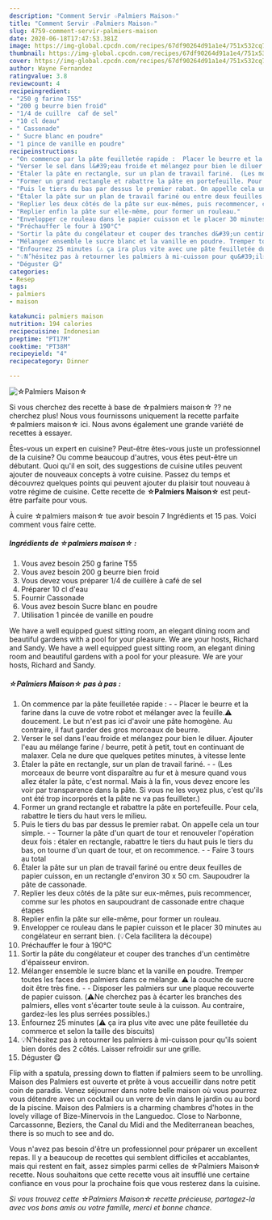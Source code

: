 ```yaml
---
description: "Comment Servir ☆Palmiers Maison☆"
title: "Comment Servir ☆Palmiers Maison☆"
slug: 4759-comment-servir-palmiers-maison
date: 2020-06-18T17:47:53.381Z
image: https://img-global.cpcdn.com/recipes/67df90264d91a1e4/751x532cq70/☆palmiers-maison☆-photo-principale-de-la-recette.jpg
thumbnail: https://img-global.cpcdn.com/recipes/67df90264d91a1e4/751x532cq70/☆palmiers-maison☆-photo-principale-de-la-recette.jpg
cover: https://img-global.cpcdn.com/recipes/67df90264d91a1e4/751x532cq70/☆palmiers-maison☆-photo-principale-de-la-recette.jpg
author: Wayne Fernandez
ratingvalue: 3.8
reviewcount: 4
recipeingredient:
- "250 g farine T55"
- "200 g beurre bien froid"
- "1/4 de cuillre  caf de sel"
- "10 cl deau"
- " Cassonade"
- " Sucre blanc en poudre"
- "1 pince de vanille en poudre"
recipeinstructions:
- "On commence par la pâte feuilletée rapide :  Placer le beurre et la farine dans la cuve de votre robot et mélanger avec la feuille.⚠️ doucement. Le but n&#39;est pas ici d&#39;avoir une pâte homogène. Au contraire, il faut garder des gros morceaux de beurre."
- "Verser le sel dans l&#39;eau froide et mélangez pour bien le diluer. Ajouter l&#39;eau au mélange farine / beurre, petit à petit, tout en continuant de malaxer. Cela ne dure que quelques petites minutes, à vitesse lente"
- "Étaler la pâte en rectangle, sur un plan de travail fariné.  (Les morceaux de beurre vont disparaître au fur et à mesure quand vous allez étaler la pâte, c&#39;est normal. Mais à la fin, vous devez encore les voir par transparence dans la pâte. Si vous ne les voyez plus, c&#39;est qu&#39;ils ont été trop incorporés et la pâte ne va pas feuilleter.)"
- "Former un grand rectangle et rabattre la pâte en portefeuille. Pour cela, rabattre le tiers du haut vers le milieu."
- "Puis le tiers du bas par dessus le premier rabat. On appelle cela un tour simple.  Tourner la pâte d&#39;un quart de tour et renouveler l&#39;opération deux fois : étaler en rectangle, rabattre le tiers du haut puis le tiers du bas, on tourne d&#39;un quart de tour, et on recommence.  Faire 3 tours au total"
- "Étaler la pâte sur un plan de travail fariné ou entre deux feuilles de papier cuisson, en un rectangle d&#39;environ 30 x 50 cm. Saupoudrer la pâte de cassonade."
- "Replier les deux côtés de la pâte sur eux-mêmes, puis recommencer, comme sur les photos en saupoudrant de cassonade entre chaque étapes"
- "Replier enfin la pâte sur elle-même, pour former un rouleau."
- "Envelopper ce rouleau dans le papier cuisson et le placer 30 minutes au congélateur en serrant bien. (💡Cela facilitera la découpe)"
- "Préchauffer le four à 190°C"
- "Sortir la pâte du congélateur et couper des tranches d&#39;un centimètre d&#39;épaisseur environ."
- "Mélanger ensemble le sucre blanc et la vanille en poudre. Tremper toutes les faces des palmiers dans ce mélange. ⚠️ la couche de sucre doit être très fine.  Disposer les palmiers sur une plaque recouverte de papier cuisson. (⚠️Ne cherchez pas à écarter les branches des palmiers, elles vont s&#39;écarter toute seule à la cuisson. Au contraire, gardez-les les plus serrées possibles.)"
- "Enfournez 25 minutes (⚠️ ça ira plus vite avec une pâte feuilletée du commerce et selon la taille des biscuits)"
- "💡N’hésitez pas à retourner les palmiers à mi-cuisson pour qu&#39;ils soient bien dorés des 2 côtés. Laisser refroidir sur une grille."
- "Déguster 😋"
categories:
- Resep
tags:
- palmiers
- maison

katakunci: palmiers maison 
nutrition: 194 calories
recipecuisine: Indonesian
preptime: "PT17M"
cooktime: "PT38M"
recipeyield: "4"
recipecategory: Dinner

---
```



![☆Palmiers Maison☆](https://img-global.cpcdn.com/recipes/67df90264d91a1e4/751x532cq70/☆palmiers-maison☆-photo-principale-de-la-recette.jpg)

Si vous cherchez des recette à base de ☆palmiers maison☆ ?? ne cherchez plus! Nous vous fournissons uniquement la recette parfaite ☆palmiers maison☆ ici. Nous avons également une grande variété de recettes à essayer.

Êtes-vous un expert en cuisine? Peut-être êtes-vous juste un professionnel de la cuisine? Ou comme beaucoup d'autres, vous êtes peut-être un débutant. Quoi qu'il en soit, des suggestions de cuisine utiles peuvent ajouter de nouveaux concepts à votre cuisine. Passez du temps et découvrez quelques points qui peuvent ajouter du plaisir tout nouveau à votre régime de cuisine. Cette recette de <strong> ☆Palmiers Maison☆ </strong> est peut-être parfaite pour vous.

<!--inarticleads1-->

À cuire ☆palmiers maison☆ tue avoir besoin 7 Ingrédients et 15 pas. Voici comment vous faire cette.

##### Ingrédients de ☆palmiers maison☆ :

1. Vous avez besoin 250 g farine T55
1. Vous avez besoin 200 g beurre bien froid
1. Vous devez vous préparer 1/4 de cuillère à café de sel
1. Préparer 10 cl d&#39;eau
1. Fournir  Cassonade
1. Vous avez besoin  Sucre blanc en poudre
1. Utilisation 1 pincée de vanille en poudre


We have a well equipped guest sitting room, an elegant dining room and beautiful gardens with a pool for your pleasure. We are your hosts, Richard and Sandy. We have a well equipped guest sitting room, an elegant dining room and beautiful gardens with a pool for your pleasure. We are your hosts, Richard and Sandy. 

<!--inarticleads2-->

##### ☆Palmiers Maison☆ pas à pas :

1. On commence par la pâte feuilletée rapide : -  - Placer le beurre et la farine dans la cuve de votre robot et mélanger avec la feuille.⚠️ doucement. Le but n&#39;est pas ici d&#39;avoir une pâte homogène. Au contraire, il faut garder des gros morceaux de beurre.
1. Verser le sel dans l&#39;eau froide et mélangez pour bien le diluer. Ajouter l&#39;eau au mélange farine / beurre, petit à petit, tout en continuant de malaxer. Cela ne dure que quelques petites minutes, à vitesse lente
1. Étaler la pâte en rectangle, sur un plan de travail fariné. -  - (Les morceaux de beurre vont disparaître au fur et à mesure quand vous allez étaler la pâte, c&#39;est normal. Mais à la fin, vous devez encore les voir par transparence dans la pâte. Si vous ne les voyez plus, c&#39;est qu&#39;ils ont été trop incorporés et la pâte ne va pas feuilleter.)
1. Former un grand rectangle et rabattre la pâte en portefeuille. Pour cela, rabattre le tiers du haut vers le milieu.
1. Puis le tiers du bas par dessus le premier rabat. On appelle cela un tour simple. -  - Tourner la pâte d&#39;un quart de tour et renouveler l&#39;opération deux fois : étaler en rectangle, rabattre le tiers du haut puis le tiers du bas, on tourne d&#39;un quart de tour, et on recommence. -  - Faire 3 tours au total
1. Étaler la pâte sur un plan de travail fariné ou entre deux feuilles de papier cuisson, en un rectangle d&#39;environ 30 x 50 cm. Saupoudrer la pâte de cassonade.
1. Replier les deux côtés de la pâte sur eux-mêmes, puis recommencer, comme sur les photos en saupoudrant de cassonade entre chaque étapes
1. Replier enfin la pâte sur elle-même, pour former un rouleau.
1. Envelopper ce rouleau dans le papier cuisson et le placer 30 minutes au congélateur en serrant bien. (💡Cela facilitera la découpe)
1. Préchauffer le four à 190°C
1. Sortir la pâte du congélateur et couper des tranches d&#39;un centimètre d&#39;épaisseur environ.
1. Mélanger ensemble le sucre blanc et la vanille en poudre. Tremper toutes les faces des palmiers dans ce mélange. ⚠️ la couche de sucre doit être très fine. -  - Disposer les palmiers sur une plaque recouverte de papier cuisson. (⚠️Ne cherchez pas à écarter les branches des palmiers, elles vont s&#39;écarter toute seule à la cuisson. Au contraire, gardez-les les plus serrées possibles.)
1. Enfournez 25 minutes (⚠️ ça ira plus vite avec une pâte feuilletée du commerce et selon la taille des biscuits)
1. 💡N’hésitez pas à retourner les palmiers à mi-cuisson pour qu&#39;ils soient bien dorés des 2 côtés. Laisser refroidir sur une grille.
1. Déguster 😋


Flip with a spatula, pressing down to flatten if palmiers seem to be unrolling. Maison des Palmiers est ouverte et prête à vous accueillir dans notre petit coin de paradis. Venez séjourner dans notre belle maison où vous pourrez vous détendre avec un cocktail ou un verre de vin dans le jardin ou au bord de la piscine. Maison des Palmiers is a charming chambres d&#39;hotes in the lovely village of Bize-Minervois in the Languedoc. Close to Narbonne, Carcassonne, Beziers, the Canal du Midi and the Mediterranean beaches, there is so much to see and do. 

<!--inarticleads1-->

<p>
Vous n'avez pas besoin d'être un professionnel pour préparer un excellent repas. Il y a beaucoup de recettes qui semblent difficiles et accablantes, mais qui restent en fait, assez simples parmi celles de ☆Palmiers Maison☆ recette. Nous souhaitons que cette recette vous ait insufflé une certaine confiance en vous pour la prochaine fois que vous resterez dans la cuisine.
</p>

<p>
<i>Si vous trouvez cette ☆Palmiers Maison☆ recette précieuse, partagez-la avec vos bons amis ou votre famille, merci et bonne chance.</i>
</p>
